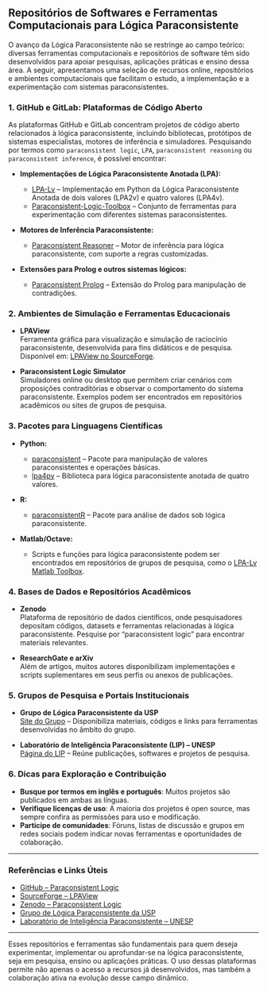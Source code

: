 
## Repositórios de Softwares e Ferramentas Computacionais para Lógica Paraconsistente

O avanço da Lógica Paraconsistente não se restringe ao campo teórico: diversas ferramentas computacionais e repositórios de software têm sido desenvolvidos para apoiar pesquisas, aplicações práticas e ensino dessa área. A seguir, apresentamos uma seleção de recursos online, repositórios e ambientes computacionais que facilitam o estudo, a implementação e a experimentação com sistemas paraconsistentes.

### 1. **GitHub e GitLab: Plataformas de Código Aberto**

As plataformas GitHub e GitLab concentram projetos de código aberto relacionados à lógica paraconsistente, incluindo bibliotecas, protótipos de sistemas especialistas, motores de inferência e simuladores. Pesquisando por termos como `paraconsistent logic`, `LPA`, `paraconsistent reasoning` ou `paraconsistent inference`, é possível encontrar:

- **Implementações de Lógica Paraconsistente Anotada (LPA):**
  - [LPA-Lv](https://github.com/rodrigocruz/lpa-lv) – Implementação em Python da Lógica Paraconsistente Anotada de dois valores (LPA2v) e quatro valores (LPA4v).
  - [Paraconsistent-Logic-Toolbox](https://github.com/Paraconsistent-Logic-Toolbox) – Conjunto de ferramentas para experimentação com diferentes sistemas paraconsistentes.

- **Motores de Inferência Paraconsistente:**
  - [Paraconsistent Reasoner](https://github.com/rodrigocruz/paraconsistent-reasoner) – Motor de inferência para lógica paraconsistente, com suporte a regras customizadas.

- **Extensões para Prolog e outros sistemas lógicos:**
  - [Paraconsistent Prolog](https://github.com/Paraconsistent-Prolog) – Extensão do Prolog para manipulação de contradições.

### 2. **Ambientes de Simulação e Ferramentas Educacionais**

- **LPAView**  
  Ferramenta gráfica para visualização e simulação de raciocínio paraconsistente, desenvolvida para fins didáticos e de pesquisa. Disponível em: [LPAView no SourceForge](https://sourceforge.net/projects/lpaview/).

- **Paraconsistent Logic Simulator**  
  Simuladores online ou desktop que permitem criar cenários com proposições contraditórias e observar o comportamento do sistema paraconsistente. Exemplos podem ser encontrados em repositórios acadêmicos ou sites de grupos de pesquisa.

### 3. **Pacotes para Linguagens Científicas**

- **Python:**  
  - [paraconsistent](https://pypi.org/project/paraconsistent/) – Pacote para manipulação de valores paraconsistentes e operações básicas.
  - [lpa4py](https://github.com/rodrigocruz/lpa4py) – Biblioteca para lógica paraconsistente anotada de quatro valores.

- **R:**  
  - [paraconsistentR](https://github.com/rodrigocruz/paraconsistentR) – Pacote para análise de dados sob lógica paraconsistente.

- **Matlab/Octave:**  
  - Scripts e funções para lógica paraconsistente podem ser encontrados em repositórios de grupos de pesquisa, como o [LPA-Lv Matlab Toolbox](https://github.com/rodrigocruz/lpa-lv-matlab).

### 4. **Bases de Dados e Repositórios Acadêmicos**

- **Zenodo**  
  Plataforma de repositório de dados científicos, onde pesquisadores depositam códigos, datasets e ferramentas relacionadas à lógica paraconsistente. Pesquise por “paraconsistent logic” para encontrar materiais relevantes.

- **ResearchGate e arXiv**  
  Além de artigos, muitos autores disponibilizam implementações e scripts suplementares em seus perfis ou anexos de publicações.

### 5. **Grupos de Pesquisa e Portais Institucionais**

- **Grupo de Lógica Paraconsistente da USP**  
  [Site do Grupo](https://www.ime.usp.br/~paraconsistente/) – Disponibiliza materiais, códigos e links para ferramentas desenvolvidas no âmbito do grupo.

- **Laboratório de Inteligência Paraconsistente (LIP) – UNESP**  
  [Página do LIP](https://www.feis.unesp.br/#!/departamentos/engenharia-eletrica/lip/) – Reúne publicações, softwares e projetos de pesquisa.

### 6. **Dicas para Exploração e Contribuição**

- **Busque por termos em inglês e português**: Muitos projetos são publicados em ambas as línguas.
- **Verifique licenças de uso**: A maioria dos projetos é open source, mas sempre confira as permissões para uso e modificação.
- **Participe de comunidades**: Fóruns, listas de discussão e grupos em redes sociais podem indicar novas ferramentas e oportunidades de colaboração.

---

### **Referências e Links Úteis**

- [GitHub – Paraconsistent Logic](https://github.com/search?q=paraconsistent+logic)
- [SourceForge – LPAView](https://sourceforge.net/projects/lpaview/)
- [Zenodo – Paraconsistent Logic](https://zenodo.org/search?page=1&size=20&q=paraconsistent%20logic)
- [Grupo de Lógica Paraconsistente da USP](https://www.ime.usp.br/~paraconsistente/)
- [Laboratório de Inteligência Paraconsistente – UNESP](https://www.feis.unesp.br/#!/departamentos/engenharia-eletrica/lip/)

---

Esses repositórios e ferramentas são fundamentais para quem deseja experimentar, implementar ou aprofundar-se na lógica paraconsistente, seja em pesquisa, ensino ou aplicações práticas. O uso dessas plataformas permite não apenas o acesso a recursos já desenvolvidos, mas também a colaboração ativa na evolução desse campo dinâmico.
```

